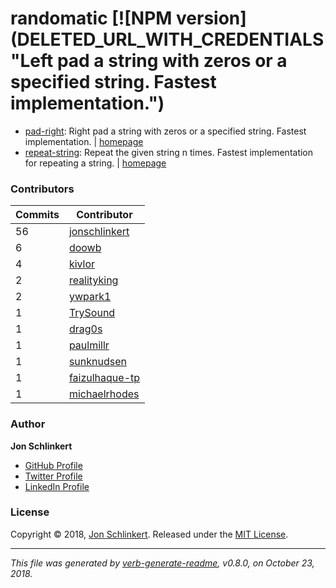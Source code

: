 # randomatic [![NPM version](DELETED_URL_WITH_CREDENTIALS"Left pad a string with zeros or a specified string. Fastest implementation.")
* [pad-right](https://www.npmjs.com/package/pad-right): Right pad a string with zeros or a specified string. Fastest implementation. | [homepage](https://github.com/jonschlinkert/pad-right "Right pad a string with zeros or a specified string. Fastest implementation.")
* [repeat-string](https://www.npmjs.com/package/repeat-string): Repeat the given string n times. Fastest implementation for repeating a string. | [homepage](https://github.com/jonschlinkert/repeat-string "Repeat the given string n times. Fastest implementation for repeating a string.")

### Contributors

| **Commits** | **Contributor** |  
| --- | --- |  
| 56 | [jonschlinkert](https://github.com/jonschlinkert) |  
| 6  | [doowb](https://github.com/doowb) |  
| 4  | [kivlor](https://github.com/kivlor) |  
| 2  | [realityking](https://github.com/realityking) |  
| 2  | [ywpark1](https://github.com/ywpark1) |  
| 1  | [TrySound](https://github.com/TrySound) |  
| 1  | [drag0s](https://github.com/drag0s) |  
| 1  | [paulmillr](https://github.com/paulmillr) |  
| 1  | [sunknudsen](https://github.com/sunknudsen) |  
| 1  | [faizulhaque-tp](https://github.com/faizulhaque-tp) |  
| 1  | [michaelrhodes](https://github.com/michaelrhodes) |  

### Author

**Jon Schlinkert**

* [GitHub Profile](https://github.com/jonschlinkert)
* [Twitter Profile](https://twitter.com/jonschlinkert)
* [LinkedIn Profile](https://linkedin.com/in/jonschlinkert)

### License

Copyright © 2018, [Jon Schlinkert](https://github.com/jonschlinkert).
Released under the [MIT License](LICENSE).

***

_This file was generated by [verb-generate-readme](https://github.com/verbose/verb-generate-readme), v0.8.0, on October 23, 2018._